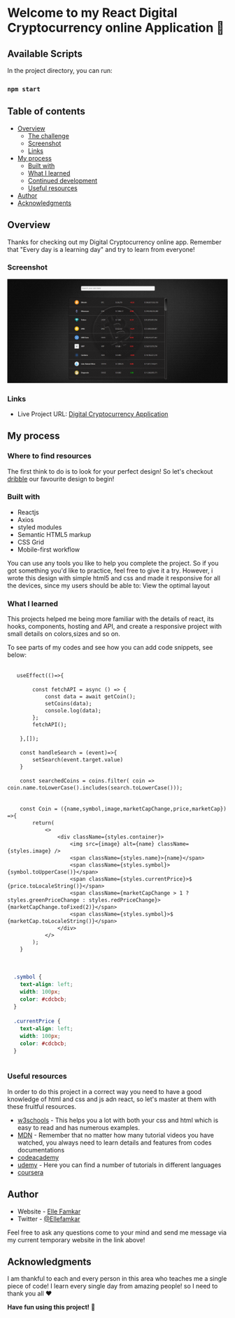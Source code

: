 # Welcome to my React Digital Cryptocurrency online Application 👋

## Available Scripts

In the project directory, you can run:
### `npm start`

## Table of contents

- [Overview](#overview)
  - [The challenge](#the-challenge)
  - [Screenshot](#screenshot)
  - [Links](#links)
- [My process](#my-process)
  - [Built with](#built-with)
  - [What I learned](#what-i-learned)
  - [Continued development](#continued-development)
  - [Useful resources](#useful-resources)
- [Author](#author)
- [Acknowledgments](#acknowledgments)

## Overview

Thanks for checking out my Digital Cryptocurrency online app.
Remember that "Every day is a learning day" and try to learn from everyone! 

 ### Screenshot 

![](./src/images/Screenshot.png)

### Links

- Live Project URL: [Digital Cryptocurrency Application](https://graceful-daffodil-300119.netlify.app/)

## My process

### Where to find resources

The first think to do is to look for your perfect design! So let's checkout [dribble](https://dribbble.com/) our favourite design to begin!

### Built with

- Reactjs
- Axios
- styled modules
- Semantic HTML5 markup
- CSS Grid
- Mobile-first workflow

You can use any tools you like to help you complete the project. So if you got something you'd like to practice, feel free to give it a try. However, i wrote this design with simple html5 and css and made it responsive for all the devices, since my users should be able to: View the optimal layout

### What I learned

This projects helped me being more familiar with the details of react, its hooks, components, hosting and API, and  create a responsive project with small details on colors,sizes and so on.

To see parts of my codes and see how you can add code snippets, see below:

``` JSX

   useEffect(()=>{

        const fetchAPI = async () => {
            const data = await getCoin();
            setCoins(data);
            console.log(data);
        };
        fetchAPI();

    },[]);

    const handleSearch = (event)=>{
        setSearch(event.target.value)
    }

    const searchedCoins = coins.filter( coin => coin.name.toLowerCase().includes(search.toLowerCase()));


    const Coin = ({name,symbol,image,marketCapChange,price,marketCap}) =>{
        return(
            <>
                <div className={styles.container}>
                    <img src={image} alt={name} className={styles.image} />
                    <span className={styles.name}>{name}</span>
                    <span className={styles.symbol}>{symbol.toUpperCase()}</span>
                    <span className={styles.currentPrice}>$ {price.toLocaleString()}</span>
                    <span className={marketCapChange > 1 ? styles.greenPriceChange : styles.redPriceChange}>{marketCapChange.toFixed(2)}</span>
                    <span className={styles.symbol}>$ {marketCap.toLocaleString()}</span>
                </div>
            </>
        );
    }


```
```css
      
  .symbol {
    text-align: left;
    width: 100px;
    color: #cdcbcb;
  }
  
  .currentPrice {
    text-align: left;
    width: 100px;
    color: #cdcbcb;
  }
  
```

### Useful resources

In order to do this project in a correct way you need to have a good knowledge of html and css and js adn react, so let's master at them with these fruitful resources.

- [w3schools](https://www.w3schools.com/) - This helps you a lot with both your css and html which is easy to read and has numerous examples.
- [MDN](https://developer.mozilla.org/en-US/) - Remember that no matter how many tutorial videos you have watched, you always need to learn details and features from codes documentations
- [codeacademy](https://www.codecademy.com/)
- [udemy](https://www.udemy.com/) - Here you can find a number of tutorials in different languages
- [coursera](https://www.coursera.org/)

## Author

- Website - [Elle Famkar](https://bespoke-marigold-f2f8e3.netlify.app/)
- Twitter - [@Ellefamkar](https://www.twitter.com/ellefamkar)

Feel free to ask any questions come to your mind  and send me message via my current temporary website in the link above!

## Acknowledgments

I am thankful to each and every person in this area who teaches me a single piece of code! I learn every single day from amazing people! so I need to thank you all ❤

**Have fun using this project!** 🚀
